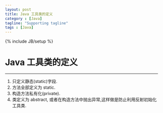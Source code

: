 ```yaml
---
layout: post
title: Java 工具类的定义
category : [Java]
tagline: "Supporting tagline"
tags : [Java]
---
```

{% include JB/setup %}
# Java 工具类的定义
---

1. 只定义静态(static)字段.
2. 方法全部定义为 static.
3. 构造方法私有化(private).
4. 类定义为 abstract, 或者在构造方法中抛出异常,这样做是防止利用反射初始化工具类.
